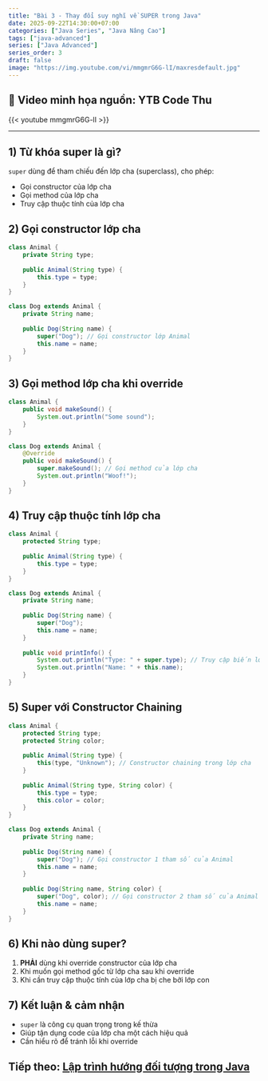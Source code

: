 ```yaml
---
title: "Bài 3 - Thay đổi suy nghĩ về SUPER trong Java"
date: 2025-09-22T14:30:00+07:00
categories: ["Java Series", "Java Nâng Cao"]
tags: ["java-advanced"]
series: ["Java Advanced"]
series_order: 3
draft: false
image: "https://img.youtube.com/vi/mmgmrG6G-lI/maxresdefault.jpg"
---
```


## 🎥 Video minh họa nguồn: YTB Code Thu
{{< youtube mmgmrG6G-lI >}}

---

## 1) Từ khóa super là gì?
`super` dùng để tham chiếu đến lớp cha (superclass), cho phép:
- Gọi constructor của lớp cha
- Gọi method của lớp cha
- Truy cập thuộc tính của lớp cha

## 2) Gọi constructor lớp cha
```java
class Animal {
    private String type;
    
    public Animal(String type) {
        this.type = type;
    }
}

class Dog extends Animal {
    private String name;
    
    public Dog(String name) {
        super("Dog"); // Gọi constructor lớp Animal
        this.name = name;
    }
}
```

## 3) Gọi method lớp cha khi override
```java
class Animal {
    public void makeSound() {
        System.out.println("Some sound");
    }
}

class Dog extends Animal {
    @Override
    public void makeSound() {
        super.makeSound(); // Gọi method của lớp cha
        System.out.println("Woof!");
    }
}
```

## 4) Truy cập thuộc tính lớp cha
```java
class Animal {
    protected String type;
    
    public Animal(String type) {
        this.type = type;
    }
}

class Dog extends Animal {
    private String name;
    
    public Dog(String name) {
        super("Dog");
        this.name = name;
    }
    
    public void printInfo() {
        System.out.println("Type: " + super.type); // Truy cập biến lớp cha
        System.out.println("Name: " + this.name);
    }
}
```

## 5) Super với Constructor Chaining
```java
class Animal {
    protected String type;
    protected String color;
    
    public Animal(String type) {
        this(type, "Unknown"); // Constructor chaining trong lớp cha
    }
    
    public Animal(String type, String color) {
        this.type = type;
        this.color = color;
    }
}

class Dog extends Animal {
    private String name;
    
    public Dog(String name) {
        super("Dog"); // Gọi constructor 1 tham số của Animal
        this.name = name;
    }
    
    public Dog(String name, String color) {
        super("Dog", color); // Gọi constructor 2 tham số của Animal
        this.name = name;
    }
}
```

## 6) Khi nào dùng super?
1. **PHẢI** dùng khi override constructor của lớp cha
2. Khi muốn gọi method gốc từ lớp cha sau khi override
3. Khi cần truy cập thuộc tính của lớp cha bị che bởi lớp con

## 7) Kết luận & cảm nhận
- `super` là công cụ quan trọng trong kế thừa
- Giúp tận dụng code của lớp cha một cách hiệu quả
- Cần hiểu rõ để tránh lỗi khi override

## Tiếp theo: [Lập trình hướng đối tượng trong Java](/Myblog/p/java_oop/)